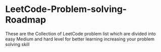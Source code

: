 # LeetCode-Problem-solving-Roadmap
These are the Collection of LeetCode problem list which are divided into easy Medium and hard level for better learning increasing your problem solving skill 
